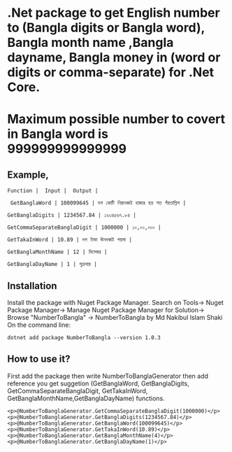 ﻿# .Net package to get English number to (Bangla digits or Bangla word), Bangla month name ,Bangla dayname, Bangla money in (word or digits or comma-separate) for .Net Core. 
# Maximum possible number to covert in Bangla word is 999999999999999

## Example,

``` 
Function |  Input |  Output |
```

```
 GetBanglaWord | 100099645 | দশ কোটি নিরানব্বই হাজার ছয় শত পঁয়তাল্লিশ |
 ```
 ```
 GetBanglaDigits | 1234567.84 | ১২৩৪৫৬৭.৮৪ |
 ```
 ```
 GetCommaSeparateBanglaDigit | 1000000 | ১০,০০,০০০ |
 ```
 ```
 GetTakaInWord | 10.89 | দশ টাকা ঊননব্বই পয়সা |
 ```
 ```
 GetBanglaMonthName | 12 | ডিসেম্বর |
 ```
 ```
 GetBanglaDayName | 1 | শুক্রবার |
 ```


## Installation

Install the package with Nuget Package Manager.
Search on Tools-> Nuget Package Manager-> Manage Nuget Package Manager for Solution-> Browse "NumberToBangla" -> NumberToBangla by Md Nakibul Islam Shaki
On the command line:
```
dotnet add package NumberToBangla --version 1.0.3
```

## How to use it?
First add the package 
then write  NumberToBanglaGenerator 
then add reference 
you get suggetion (GetBanglaWord, GetBanglaDigits, GetCommaSeparateBanglaDigit, GetTakaInWord, GetBanglaMonthName,GetBanglaDayName) functions.

    <p>@NumberToBanglaGenerator.GetCommaSeparateBanglaDigit(1000000)</p>
    <p>@NumberToBanglaGenerator.GetBanglaDigits(1234567.84)</p>
    <p>@NumberToBanglaGenerator.GetBanglaWord(100099645)</p>
    <p>@NumberToBanglaGenerator.GetTakaInWord(10.89)</p>
    <p>@NumberToBanglaGenerator.GetBanglaMonthName(4)</p>
    <p>@NumberToBanglaGenerator.GetBanglaDayName(1)</p>